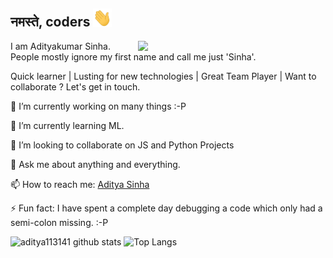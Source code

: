 <h2> नमस्ते, coders <img src="https://raw.githubusercontent.com/ABSphreak/ABSphreak/master/gifs/Hi.gif" width="30px"></h2>

<img align='right' src='https://media.giphy.com/media/Wsju5zAb5kcOfxJV9i/giphy.gif' width='300" '>

I am Adityakumar Sinha. People mostly ignore my first name and call me just 'Sinha'.

Quick learner | Lusting for new technologies | Great Team Player | Want to collaborate ? Let's get in touch. 

 🔭 I’m currently working on many things :-P
 
 🌱 I’m currently learning ML.
 
 👯 I’m looking to collaborate on JS and Python Projects
 
 💬 Ask me about anything and everything.
 
 📫 How to reach me: [Aditya Sinha](https://www.linkedin.com/in/adityakumar-sinha-485a40193/)
 
 ⚡ Fun fact: I have spent a complete day debugging a code which only had a semi-colon missing. :-P

![aditya113141 github stats](https://github-readme-stats.vercel.app/api?username=aditya113141&&show_icons=true&title_color=005932&icon_color=354c33&text_color=80a26f&bg_color=bcecb9)
![Top Langs](https://github-readme-stats.vercel.app/api/top-langs/?username=aditya113141&title_color=005932&icon_color=354c33&text_color=80a26f&bg_color=bcecb9&layout=compact&hide=css)
